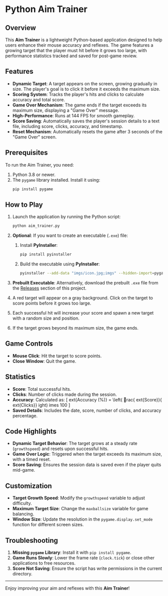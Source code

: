 # Python Aim Trainer 

## Overview
This **Aim Trainer** is a lightweight Python-based application designed to help users enhance their mouse accuracy and reflexes. The game features a growing target that the player must hit before it grows too large, with performance statistics tracked and saved for post-game review.

## Features
- **Dynamic Target**: A target appears on the screen, growing gradually in size. The player's goal is to click it before it exceeds the maximum size.
- **Scoring System**: Tracks the player's hits and clicks to calculate accuracy and total score.
- **Game Over Mechanism**: The game ends if the target exceeds its maximum size, displaying a "Game Over" message.
- **High-Performance**: Runs at 144 FPS for smooth gameplay.
- **Score Saving**: Automatically saves the player's session details to a text file, including score, clicks, accuracy, and timestamp.
- **Reset Mechanism**: Automatically resets the game after 3 seconds of the "Game Over" screen.

## Prerequisites
To run the Aim Trainer, you need:
1. Python 3.8 or newer.
2. The `pygame` library installed. Install it using:
   ```bash
   pip install pygame
   ```


## How to Play

1. Launch the application by running the Python script:
   ```bash
   python aim_trainer.py
   ```

2. **Optional**: If you want to create an executable (`.exe`) file:
   1. Install **PyInstaller**:
      ```bash
      pip install pyinstaller
      ```
   2. Build the executable using **PyInstaller**:
      ```bash
      pyinstaller --add-data "imgs/icon.jpg;imgs" --hidden-import=pygame --windowed --onefile aim_trainer.py
      ```
3. **Prebuilt Executable**:
   Alternatively, download the prebuilt `.exe` file from the [Releases](#(https://github.com/JacobsProjects/Python-Aim-Trainer/releases/tag/1.0.0)) section of this project.

4. A red target will appear on a gray background. Click on the target to score points before it grows too large.

5. Each successful hit will increase your score and spawn a new target with a random size and position.

6. If the target grows beyond its maximum size, the game ends.


## Game Controls
- **Mouse Click**: Hit the target to score points.
- **Close Window**: Quit the game.

## Statistics
- **Score**: Total successful hits.
- **Clicks**: Number of clicks made during the session.
- **Accuracy**: Calculated as:
  \[
  	ext{Accuracy (\%)} = \left( rac{	ext{Score}}{	ext{Clicks}} 
ight) 	imes 100
  \]
- **Saved Details**: Includes the date, score, number of clicks, and accuracy percentage.

## Code Highlights
- **Dynamic Target Behavior**: The target grows at a steady rate (`growthspeed`) and resets upon successful hits.
- **Game Over Logic**: Triggered when the target exceeds its maximum size, with a timed reset.
- **Score Saving**: Ensures the session data is saved even if the player quits mid-game.

## Customization
- **Target Growth Speed**: Modify the `growthspeed` variable to adjust difficulty.
- **Maximum Target Size**: Change the `maxballsize` variable for game balancing.
- **Window Size**: Update the resolution in the `pygame.display.set_mode` function for different screen sizes.

## Troubleshooting
1. **Missing `pygame` Library**: Install it with `pip install pygame`.
2. **Game Runs Slowly**: Lower the frame rate (`clock.tick`) or close other applications to free resources.
3. **Score Not Saving**: Ensure the script has write permissions in the current directory.

---

Enjoy improving your aim and reflexes with this **Aim Trainer**!
